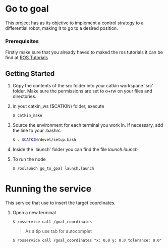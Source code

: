 # Go to goal

This project has as its objetive to implement a control strategy to a differential robot, making it to go to a desired position.  

### Prerequisites

Firstly make sure that you already haved to maked the ros tutorials it can be find at [ROS Tutorials](http://wiki.ros.org/pt_BR/ROS/Tutorials)

## Getting Started

1. Copy the contents of the src folder into your catkin workspace 'src' folder. Make sure the permissions are set to o+rw on your files and directories.

2. in yout catkin_ws ($CATKIN) folder, execute
    ```sh
    $ catkin_make
    ```
3. Source the environment for each terminal you work in. If necessary, add the line to your .bashrc 
    ```sh
    $ . $CATKIN/devel/setup.bash
4. Inside the 'launch' folder you can find the file *launch.launch*

5. To run the node
    ```sh
    $ roslaunch go_to_goal launch.launch    
    ``` 
# Running the service
This service that use to insert the target coordinates.
1. Open a new terminal
    ```
    $ rosservice call /goal_coordinates
    ```
        
    >As a tip use tab for autocomplet
    
    ```
    $ rosservice call /goal_coordinates "x: 0.0 y: 0.0 tolerance: 0.0"
    ```
